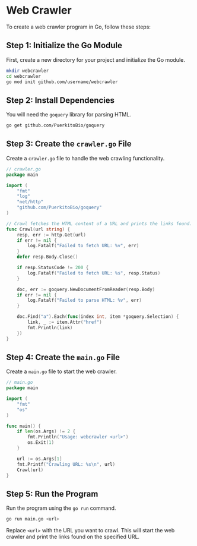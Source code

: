 # Web Crawler

To create a web crawler program in Go, follow these steps:

## Step 1: Initialize the Go Module

First, create a new directory for your project and initialize the Go module.

```sh
mkdir webcrawler
cd webcrawler
go mod init github.com/username/webcrawler
```

## Step 2: Install Dependencies

You will need the `goquery` library for parsing HTML.

```sh
go get github.com/PuerkitoBio/goquery
```

## Step 3: Create the `crawler.go` File

Create a `crawler.go` file to handle the web crawling functionality.

```go
// crawler.go
package main

import (
    "fmt"
    "log"
    "net/http"
    "github.com/PuerkitoBio/goquery"
)

// Crawl fetches the HTML content of a URL and prints the links found.
func Crawl(url string) {
    resp, err := http.Get(url)
    if err != nil {
        log.Fatalf("Failed to fetch URL: %v", err)
    }
    defer resp.Body.Close()

    if resp.StatusCode != 200 {
        log.Fatalf("Failed to fetch URL: %s", resp.Status)
    }

    doc, err := goquery.NewDocumentFromReader(resp.Body)
    if err != nil {
        log.Fatalf("Failed to parse HTML: %v", err)
    }

    doc.Find("a").Each(func(index int, item *goquery.Selection) {
        link, _ := item.Attr("href")
        fmt.Println(link)
    })
}
```

## Step 4: Create the `main.go` File

Create a `main.go` file to start the web crawler.

```go
// main.go
package main

import (
    "fmt"
    "os"
)

func main() {
    if len(os.Args) != 2 {
        fmt.Println("Usage: webcrawler <url>")
        os.Exit(1)
    }

    url := os.Args[1]
    fmt.Printf("Crawling URL: %s\n", url)
    Crawl(url)
}
```

## Step 5: Run the Program

Run the program using the `go run` command.

```sh
go run main.go <url>
```

Replace `<url>` with the URL you want to crawl. This will start the web crawler and print the links found on the specified URL.